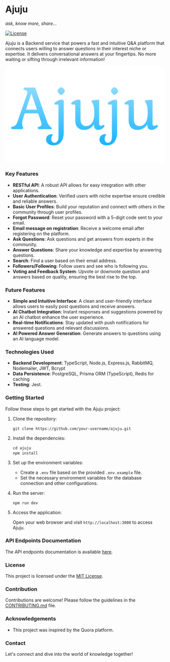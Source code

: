 # Ajuju
 *ask, know more, share...*

[![License](https://img.shields.io/badge/License-MIT-blue.svg)](https://opensource.org/licenses/MIT)

Ajuju is a Backend service that powers a fast and intuitive Q&A platform that connects users willing to answer questions in their interest niche or expertise. It delivers 
conversational answers at your fingertips. No more waiting or sifting through irrelevant information!

![Alt text](Ajuju.png)

### Key Features

- **RESTful API**: A robust API allows for easy integration with other applications.
- **User Authentication**: Verified users with niche expertise ensure credible and reliable answers.
- **Basic User Profiles**: Build your reputation and connect with others in the community through user profiles.
- **Forgot Password**: Reset your password with a 5-digit code sent to your email.
- **Email message on registration**: Receive a welcome email after registering on the platform.
- **Ask Questions**: Ask questions and get answers from experts in the community.
- **Answer Questions**: Share your knowledge and expertise by answering questions.
- **Search**: Find a user based on their email address.
- **Followers/Following**: Follow users and see who is following you.
- **Voting and Feedback System**: Upvote or downvote question and answers based on quality, ensuring the best rise to the top.


### Future Features

- **Simple and Intuitive Interface**: A clean and user-friendly interface allows users to easily post questions and receive answers.
- **AI Chatbot Integration**: Instant responses and suggestions powered by an AI chatbot enhance the user experience.
- **Real-time Notifications**: Stay updated with push notifications for answered questions and relevant discussions.
- **AI Powered Answer Generation**: Generate answers to questions using an AI language model.


### Technologies Used

- **Backend Development**: TypeScript, Node.js, Express.js, RabbitMQ, Nodemailer, JWT, Bcrypt
- **Data Persistence**: PostgreSQL, Prisma ORM (TypeScript), Redis for caching
- **Testing**: Jest. 

### Getting Started

Follow these steps to get started with the Ajuju project:

1. Clone the repository:

   ```
   git clone https://github.com/your-username/ajuju.git
   ```

2. Install the dependencies:

   ```
   cd ajuju
   npm install
   ```

3. Set up the environment variables:
   - Create a `.env` file based on the provided `.env.example` file.
   - Set the necessary environment variables for the database connection and other configurations.

4. Run the server:

   ```
   npm run dev
   ```

5. Access the application:

   Open your web browser and visit `http://localhost:3000` to access Ajuju.

### API Endpoints Documentation

The API endpoints documentation is available [here](https://documenter.getpostman.com/view/27102918/2s946bDajr).

### License

This project is licensed under the [MIT License](https://opensource.org/licenses/MIT).

### Contribution

Contributions are welcome! Please follow the guidelines in the [CONTRIBUTING.md](./CONTRIBUTING.md) file.

### Acknowledgements

- This project was inspired by the Quora platform.

### Contact

Let's connect and dive into the world of knowledge together!